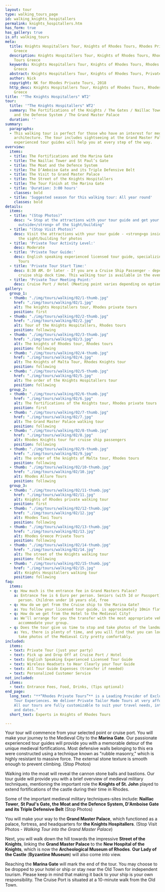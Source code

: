 ```yaml
---
layout: tour
type: walking_tours_page
id: walking_knights_hospitallers
permalink: knights_hospitallers.htm
has_form: true
has_gallery: true
is_of: walking_tours
meta:
  title: Knights Hospitallers Tour, Knights of Rhodes Tours, Rhodes Private Tours
    Greece
  description: Knights Hospitallers Tour, Knights of Rhodes Tours, Rhodes Private
    Tours Greece
  keywords: Knights Hospitallers Tour, Knights of Rhodes Tours, Rhodes Private Tours
    Greece
  abstract: Knights Hospitallers Tour, Knights of Rhodes Tours, Private Tours Greece
  author: Nick
  copyright: NK for Rhodes Private Tours, 2018
  http_desc: Knights Hospitallers Tour, Knights of Rhodes Tours, Rhodes Private Tours
    Greece
title: '"The Knights Hospitallers" WT2'
tour:
  title: '"The Knights Hospitallers" WT2'
  summary: The Fortifications of the Knights / The Gates / Naillac Tower / The Moat
    and the Defense System / The Grand Master Palace
  duration: ''
summary:
  paragraphs:
  - This walking tour is perfect for those who have an interest for medieval military
    architecture. The tour includes sightseeing at the Grand Master Palace where our
    experienced tour guides will help you at every step of the way.
overview:
  items:
  - title: The Fortifications and the Marina Gate
  - title: The Naillac Tower and St Paul’s Gate
  - title: The Moat and the Defence System
  - title: The D’Amboise Gate and its Triple Defensive Belt
  - title: The Visit to Grand Master Palace
  - title: The Street of the Knights Hospitallers
  - title: The Tour Finish at the Marina Gate
  - title: 'Duration: 3:00 hours'
    classes: bold
  - title: 'Suggested season for this walking tour: All year round'
    classes: bold
details:
  items:
  - title: "(Stop Photos)"
    desc: "= Stop at the attractions with your tour guide and get your photos <strong>from
      outside</strong> of the Sight/building"
  - title: "(Stop Visit Photos)"
    desc: Visit the attractions with your tour guide - <strong>go inside</strong>
      the sight/building for photos
  - title: 'Private Tour Activity Level:'
    desc: Moderate
  - title: 'Private Tour Guide:'
    desc: English speaking experienced licensed tour guide, specializing in Private
      Tours
  - title: 'Private Tour Start Time:'
    desc: 8:30 AM. Or later - If you are a Cruise Ship Passenger - depend on your
      cruise ship dock time. This walking tour is available in the evening as well
  - title: 'Private Tour Meeting Point:'
    desc: Cruise Port / Hotel (Meeting point varies depending on option booked)
gallery:
  group_1:
  - thumb: "./img/tours/walking/02/1-thumb.jpg"
    href: "./img/tours/walking/02/1.jpg"
    alt: The knights Hospitallers tour, Rhodes private tours
    position: first
  - thumb: "./img/tours/walking/02/2-thumb.jpg"
    href: "./img/tours/walking/02/2.jpg"
    alt: Tour of the Knights Hospitallers, Rhodes tours
    position: following
  - thumb: "./img/tours/walking/02/3-thumb.jpg"
    href: "./img/tours/walking/02/3.jpg"
    alt: The knights of Rhodes tour, Rhodes tours
    position: following
  - thumb: "./img/tours/walking/02/4-thumb.jpg"
    href: "./img/tours/walking/02/4.jpg"
    alt: The Knights of Malta Tour, Rhodes Knights tour
    position: following
  - thumb: "./img/tours/walking/02/5-thumb.jpg"
    href: "./img/tours/walking/02/5.jpg"
    alt: The order of the Knights Hospitallers tour
    position: following
  group_2:
  - thumb: "./img/tours/walking/02/6-thumb.jpg"
    href: "./img/tours/walking/02/6.jpg"
    alt: The fortifications of the Knights tour, Rhodes private tours
    position: first
  - thumb: "./img/tours/walking/02/7-thumb.jpg"
    href: "./img/tours/walking/02/7.jpg"
    alt: The Grand Master Palace walking tour
    position: following
  - thumb: "./img/tours/walking/02/8-thumb.jpg"
    href: "./img/tours/walking/02/8.jpg"
    alt: Rhodes Knights tour for cruise ship passengers
    position: following
  - thumb: "./img/tours/walking/02/9-thumb.jpg"
    href: "./img/tours/walking/02/9.jpg"
    alt: The order of the knights of Malta tour, Rhodes tours
    position: following
  - thumb: "./img/tours/walking/02/10-thumb.jpg"
    href: "./img/tours/walking/02/10.jpg"
    alt: Rhodes Allure Tours
    position: following
  group_3:
  - thumb: "./img/tours/walking/02/11-thumb.jpg"
    href: "./img/tours/walking/02/11.jpg"
    alt: Knights of Rhodes private walking tour
    position: first
  - thumb: "./img/tours/walking/02/12-thumb.jpg"
    href: "./img/tours/walking/02/12.jpg"
    alt: Rhodes Taxi Tours
    position: following
  - thumb: "./img/tours/walking/02/13-thumb.jpg"
    href: "./img/tours/walking/02/13.jpg"
    alt: Rhodes Greece Private Tours
    position: following
  - thumb: "./img/tours/walking/02/14-thumb.jpg"
    href: "./img/tours/walking/02/14.jpg"
    alt: The street of the Knights walking tour
    position: following
  - thumb: "./img/tours/walking/02/15-thumb.jpg"
    href: "./img/tours/walking/02/15.jpg"
    alt: Knights Hospitallers walking tour
    position: following
faq:
  items:
  - q: How much is the entrance fee in Grand Masters Palace?
    a: Entrance fee is 6 Euro per person. Seniors (with Id or Passport), 3 Euros per
      person. Children under 18 years old, free
  - q: How do we get from the Cruise ship to the Marina Gate?
    a: You follow your licensed tour guide, is approximately 10min flat walk
  - q: How do we get from the Hotel to the Medieval City?
    a: We’ll arrange for you the transfer with the most appropriate vehicle(s) to
      accommodate your group.
  - q: Does the tour give us time to stop and take photos of the landmarks and monuments?
    a: Yes, there is plenty of time, and you will find that you can look around and
      take photos of the Medieval City pretty comfortably.
included:
  items:
  - text: Private Tour (just your party)
  - text: Pick up and Drop Off at Cruise Port / Hotel
  - text: English Speaking Experienced Licensed Tour Guide
  - text: Wireless Headsets to Hear Clearly your Tour Guide
  - text: All Tour Guide Expenses (transfer if needed)
  - text: Personalized Customer Service
not_included:
  items:
  - text: Entrance Fees, Food, Drinks, (Tips optional)
end_page:
  long_text: "**“Rhodes Private Tours”** is a Leading Provider of Exclusive and Personalized
    Tour Experiences. We deliver Private Tailor Made Tours at very affordable rates.
    All our tours are fully customizable to suit your travel needs, interests, schedules,
    and dates."
  short_text: Experts in Knights of Rhodes Tours

---
```

Your tour will commence from your selected point or cruise port. You will make your journey to the Medieval City to the **Marina Gate**. Our passionate experienced tour guides will provide you with a memorable detour of the unique medieval fortifications. Most defensive walls belonging to this era were constructed using a technique known as "rubble masonry," which is highly resistant to massive force. The external stone texture is smooth enough to prevent climbing. (Stop Photos)

Walking into the moat will reveal the cannon stone balls and bastions. Our tour guide will provide you with a brief overview of medieval military techniques, mentioning the important role the **Knights of St. John** played to extend fortifications of the castle during their time in Rhodes.

Some of the important medieval military techniques-sites include: **Naillac Tower**, **St Paul's Gate, the Moat and the Defence System, D'Amboise Gate and its Triple Defensive Belt** (Stop Photos)

You will make your way to the **Grand Master Palace**, which functioned as a palace, fortress, and headquarters for **the Knights Hospitallers**. (Stop Visit Photos - *Walking Tour into the Grand Master Palace*)

Next, you will walk down the hill towards the impressive **Street of the Knights**, linking the **Grand Master Palace** to the **New Hospital of the Knights**, which is now the **Archeological Museum of Rhodes**. **Our Lady of the Castle** (**Byzantine Museum**) will also come into view.

Reaching the **Marina Gate** will mark the end of the tour. You may choose to be dropped to your hotel or ship or stay near the Old Town for independent tourism. Please keep in mind that making it back to your ship is your own responsibility. The Cruise Port is situated at a 10-minute walk from the Old Town.